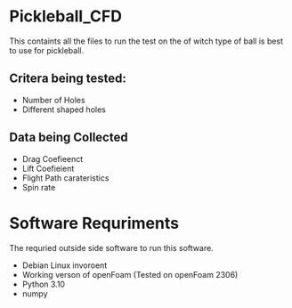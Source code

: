 # Pickleball_CFD

This containts all the files to run the test on the of witch type of ball is best to use for pickleball.

## Critera being tested:
- Number of Holes
- Different shaped holes

## Data being Collected
- Drag Coefieenct
- Lift Coefieient 
- Flight Path carateristics 
- Spin rate

# Software Requriments
The requried outside side software to run this software.
- Debian Linux invoroent
- Working verson of openFoam (Tested on openFoam 2306)
- Python 3.10
- numpy 
